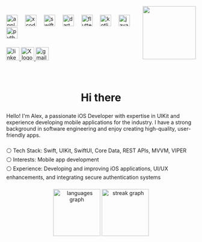 <img align="right" height="141" src="https://i.pinimg.com/originals/8d/62/1f/8d621f66f551b6a39072473d52280ff0.gif"  />

###

<div align="left">
  <img src="https://cdn.jsdelivr.net/gh/devicons/devicon/icons/apple/apple-original.svg" height="30" alt="apple logo"  />
  <img width="12" />
  <img src="https://cdn.jsdelivr.net/gh/devicons/devicon/icons/xcode/xcode-original.svg" height="30" alt="xcode logo"  />
  <img width="12" />
  <img src="https://cdn.jsdelivr.net/gh/devicons/devicon/icons/swift/swift-original.svg" height="30" alt="swift logo"  />
  <img width="12" />
  <img src="https://cdn.jsdelivr.net/gh/devicons/devicon/icons/dart/dart-original.svg" height="30" alt="dart logo"  />
  <img width="12" />
  <img src="https://cdn.jsdelivr.net/gh/devicons/devicon/icons/flutter/flutter-original.svg" height="30" alt="flutter logo"  />
  <img width="12" />
  <img src="https://cdn.jsdelivr.net/gh/devicons/devicon/icons/kotlin/kotlin-original.svg" height="30" alt="kotlin logo"  />
  <img width="12" />
  <img src="https://cdn.jsdelivr.net/gh/devicons/devicon/icons/java/java-original.svg" height="30" alt="java logo"  />
  <img width="12" />
  <img src="https://cdn.jsdelivr.net/gh/devicons/devicon/icons/python/python-original.svg" height="30" alt="python logo"  />
</div>

###

<div align="left">
  <a href="https://www.linkedin.com/in/imalexvelasco" target="_blank">
    <img src="https://img.shields.io/static/v1?message=LinkedIn&logo=linkedin&label=&color=0077B5&logoColor=&labelColor=&style=for-the-badge" height="35" alt="linkedin logo"  />
  </a>
  <a href="https://x.com/im_alexvc" target="_blank">
    <img src="https://img.shields.io/static/v1?message=Twitter&logo=x&label=&color=000000&logoColor=white&labelColor=&style=for-the-badge" height="35" alt="X logo" />
  </a>
  <a href="mailto:alex.vc.web@gmail.com" target="_blank">
    <img src="https://img.shields.io/static/v1?message=Gmail&logo=gmail&label=&color=D14836&logoColor=white&labelColor=&style=for-the-badge" height="35" alt="gmail logo"  />
  </a>
</div>

###

<br clear="both">

<h1 align="center">Hi there</h1>

###

<p align="left">Hello! I'm Alex, a passionate iOS Developer with expertise in UIKit and experience developing mobile applications for the industry. I have a strong background in software engineering and enjoy creating high-quality, user-friendly apps.</p>

###

<p align="left">⚪️ Tech Stack: Swift, UIKit, SwiftUI, Core Data, REST APIs, MVVM, VIPER<br>⚪️  Interests: Mobile app development<br>⚪️  Experience: Developing and improving iOS applications, UI/UX enhancements, and integrating secure authentication systems</p>

###

<div align="center">
  <img src="https://github-readme-stats.vercel.app/api/top-langs?username=alexvc19&locale=en&hide_title=false&layout=compact&card_width=320&langs_count=5&theme=ocean_dark&hide_border=false&order=2" height="125" alt="languages graph"  />
  <img src="https://streak-stats.demolab.com?user=alexvc19&locale=en&mode=daily&theme=ocean_dark&hide_border=false&border_radius=5&order=3" height="125" alt="streak graph"  />
</div>

###
